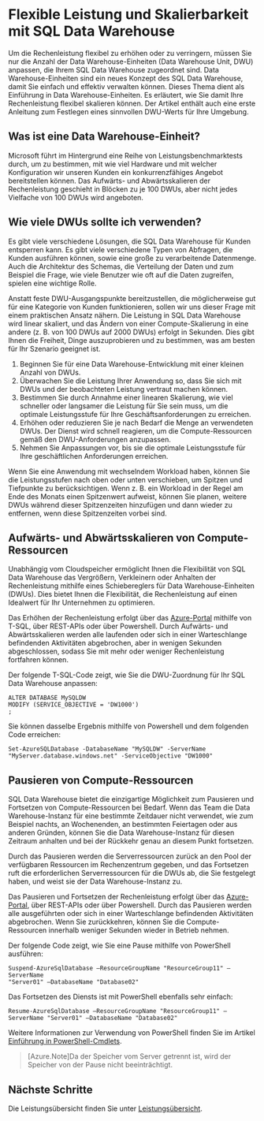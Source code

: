 <properties
   pageTitle="Flexible Leistung und Skalierbarkeit mit SQL Data Warehouse | Microsoft Azure"
   description="Grundlegende Informationen zur SQL Data Warehouse-Flexibilität mithilfe von Data Warehouse-Einheiten für die Aufwärts- und Abwärtsskalierung von Compute-Ressourcen. Codebeispiele werden bereitgestellt."
   services="sql-data-warehouse"
   documentationCenter="NA"
   authors="TwoUnder"
   manager="barbkess"
   editor=""/>

<tags
   ms.service="sql-data-warehouse"
   ms.devlang="NA"
   ms.topic="article"
   ms.tgt_pltfrm="NA"
   ms.workload="data-services"
   ms.date="06/25/2015"
   ms.author="nicw;JRJ@BigBangData.co.uk;mausher"/>

# Flexible Leistung und Skalierbarkeit mit SQL Data Warehouse
Um die Rechenleistung flexibel zu erhöhen oder zu verringern, müssen Sie nur die Anzahl der Data Warehouse-Einheiten (Data Warehouse Unit, DWU) anpassen, die Ihrem SQL Data Warehouse zugeordnet sind. Data Warehouse-Einheiten sind ein neues Konzept des SQL Data Warehouse, damit Sie einfach und effektiv verwalten können. Dieses Thema dient als Einführung in Data Warehouse-Einheiten. Es erläutert, wie Sie damit Ihre Rechenleistung flexibel skalieren können. Der Artikel enthält auch eine erste Anleitung zum Festlegen eines sinnvollen DWU-Werts für Ihre Umgebung.

## Was ist eine Data Warehouse-Einheit?
Microsoft führt im Hintergrund eine Reihe von Leistungsbenchmarktests durch, um zu bestimmen, mit wie viel Hardware und mit welcher Konfiguration wir unseren Kunden ein konkurrenzfähiges Angebot bereitstellen können. Das Aufwärts- und Abwärtsskalieren der Rechenleistung geschieht in Blöcken zu je 100 DWUs, aber nicht jedes Vielfache von 100 DWUs wird angeboten.

## Wie viele DWUs sollte ich verwenden?
Es gibt viele verschiedene Lösungen, die SQL Data Warehouse für Kunden entsperren kann. Es gibt viele verschiedene Typen von Abfragen, die Kunden ausführen können, sowie eine große zu verarbeitende Datenmenge. Auch die Architektur des Schemas, die Verteilung der Daten und zum Beispiel die Frage, wie viele Benutzer wie oft auf die Daten zugreifen, spielen eine wichtige Rolle.

Anstatt feste DWU-Ausgangspunkte bereitzustellen, die möglicherweise gut für eine Kategorie von Kunden funktionieren, sollen wir uns dieser Frage mit einem praktischen Ansatz nähern. Die Leistung in SQL Data Warehouse wird linear skaliert, und das Ändern von einer Compute-Skalierung in eine andere (z. B. von 100 DWUs auf 2000 DWUs) erfolgt in Sekunden. Dies gibt Ihnen die Freiheit, Dinge auszuprobieren und zu bestimmen, was am besten für Ihr Szenario geeignet ist.


1. Beginnen Sie für eine Data Warehouse-Entwicklung mit einer kleinen Anzahl von DWUs.
2. Überwachen Sie die Leistung Ihrer Anwendung so, dass Sie sich mit DWUs und der beobachteten Leistung vertraut machen können.
3. Bestimmen Sie durch Annahme einer linearen Skalierung, wie viel schneller oder langsamer die Leistung für Sie sein muss, um die optimale Leistungsstufe für Ihre Geschäftsanforderungen zu erreichen. 
4. Erhöhen oder reduzieren Sie je nach Bedarf die Menge an verwendeten DWUs. Der Dienst wird schnell reagieren, um die Compute-Ressourcen gemäß den DWU-Anforderungen anzupassen.
5. Nehmen Sie Anpassungen vor, bis sie die optimale Leistungsstufe für Ihre geschäftlichen Anforderungen erreichen.

Wenn Sie eine Anwendung mit wechselndem Workload haben, können Sie die Leistungsstufen nach oben oder unten verschieben, um Spitzen und Tiefpunkte zu berücksichtigen. Wenn z. B. ein Workload in der Regel am Ende des Monats einen Spitzenwert aufweist, können Sie planen, weitere DWUs während dieser Spitzenzeiten hinzufügen und dann wieder zu entfernen, wenn diese Spitzenzeiten vorbei sind.
 
## Aufwärts- und Abwärtsskalieren von Compute-Ressourcen
Unabhängig vom Cloudspeicher ermöglicht Ihnen die Flexibilität von SQL Data Warehouse das Vergrößern, Verkleinern oder Anhalten der Rechenleistung mithilfe eines Schiebereglers für Data Warehouse-Einheiten (DWUs). Dies bietet Ihnen die Flexibilität, die Rechenleistung auf einen Idealwert für Ihr Unternehmen zu optimieren.

Das Erhöhen der Rechenleistung erfolgt über das [Azure-Portal][] mithilfe von T-SQL, über REST-APIs oder über Powershell. Durch Aufwärts- und Abwärtsskalieren werden alle laufenden oder sich in einer Warteschlange befindenden Aktivitäten abgebrochen, aber in wenigen Sekunden abgeschlossen, sodass Sie mit mehr oder weniger Rechenleistung fortfahren können.

Der folgende T-SQL-Code zeigt, wie Sie die DWU-Zuordnung für Ihr SQL Data Warehouse anpassen:

```
ALTER DATABASE MySQLDW 
MODIFY (SERVICE_OBJECTIVE = 'DW1000')
;
```

Sie können dasselbe Ergebnis mithilfe von Powershell und dem folgenden Code erreichen:

```
Set-AzureSQLDatabase -DatabaseName "MySQLDW" -ServerName "MyServer.database.windows.net" -ServiceObjective "DW1000"
```

## Pausieren von Compute-Ressourcen
SQL Data Warehouse bietet die einzigartige Möglichkeit zum Pausieren und Fortsetzen von Compute-Ressourcen bei Bedarf. Wenn das Team die Data Warehouse-Instanz für eine bestimmte Zeitdauer nicht verwendet, wie zum Beispiel nachts, an Wochenenden, an bestimmten Feiertagen oder aus anderen Gründen, können Sie die Data Warehouse-Instanz für diesen Zeitraum anhalten und bei der Rückkehr genau an diesem Punkt fortsetzen.

Durch das Pausieren werden die Serverressourcen zurück an den Pool der verfügbaren Ressourcen im Rechenzentrum gegeben, und das Fortsetzen ruft die erforderlichen Serverressourcen für die DWUs ab, die Sie festgelegt haben, und weist sie der Data Warehouse-Instanz zu.

Das Pausieren und Fortsetzen der Rechenleistung erfolgt über das [Azure-Portal][], über REST-APIs oder über Powershell. Durch das Pausieren werden alle ausgeführten oder sich in einer Warteschlange befindenden Aktivitäten abgebrochen. Wenn Sie zurückkehren, können Sie die Compute-Ressourcen innerhalb weniger Sekunden wieder in Betrieb nehmen.

Der folgende Code zeigt, wie Sie eine Pause mithilfe von PowerShell ausführen:

```
Suspend-AzureSqlDatabase –ResourceGroupName "ResourceGroup11" –ServerName
"Server01" –DatabaseName "Database02"
```

Das Fortsetzen des Diensts ist mit PowerShell ebenfalls sehr einfach:

```
Resume-AzureSqlDatabase –ResourceGroupName "ResourceGroup11" –ServerName "Server01" –DatabaseName "Database02"
```

Weitere Informationen zur Verwendung von PowerShell finden Sie im Artikel [Einführung in PowerShell-Cmdlets][].

> [Azure.Note]Da der Speicher vom Server getrennt ist, wird der Speicher von der Pause nicht beeinträchtigt.

## Nächste Schritte
Die Leistungsübersicht finden Sie unter [Leistungsübersicht][].

<!--Image references-->

<!--Article references-->
[Leistungsübersicht]: sql-data-warehouse-overview-performance.md
[Einführung in PowerShell-Cmdlets]: sql-data-warehouse-get-started-powershell-cmdlets.md

<!--MSDN references-->


<!--Other Web references-->

[Azure-Portal]: http://portal.azure.com/

<!---HONumber=August15_HO6-->